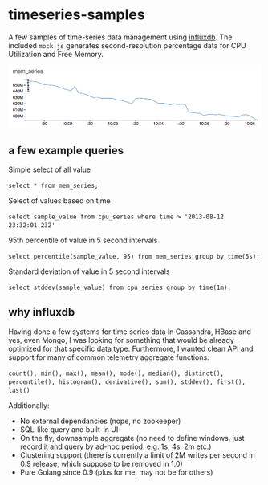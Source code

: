 # timeseries-samples

A few samples of time-series data management using [influxdb](http://influxdb.com/). The included `mock.js` generates second-resolution percentage data for CPU Utilization and Free Memory.

![](./screen_shot.png)

## a few example queries

Simple select of all value

`select * from mem_series;`

Select of values based on time

`select sample_value from cpu_series where time > '2013-08-12 23:32:01.232'`

95th percentile of value in 5 second intervals

`select percentile(sample_value, 95) from mem_series group by time(5s);`

Standard deviation of value in 5 second intervals

`select stddev(sample_value) from cpu_series group by time(1m);`


## why influxdb

Having done a few systems for time series data in Cassandra, HBase and yes, even Mongo, I was looking for something that would be already optimized for that specific data type. Furthermore, I wanted clean API and support for many of common telemetry aggregate functions:

```count(), min(), max(), mean(), mode(), median(), distinct(), percentile(), histogram(), derivative(), sum(), stddev(), first(), last()```

Additionally: 

* No external dependancies (nope, no zookeeper)
* SQL-like query and built-in UI
* On the fly, downsample aggregate (no need to define windows, just record it and query by ad-hoc period: e.g. 1s, 4s, 2m etc.)
* Clustering support (there is currently a limit of 2M writes per second in 0.9 release, which suppose to be removed in 1.0)
* Pure Golang since 0.9 (plus for me, may not be for others)
